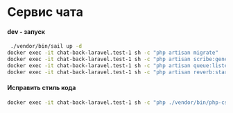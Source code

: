 # Сервис чата

#### dev - запуск
```sh
 ./vendor/bin/sail up -d
docker exec -it chat-back-laravel.test-1 sh -c "php artisan migrate"
docker exec -it chat-back-laravel.test-1 sh -c "php artisan scribe:generate"
docker exec -it chat-back-laravel.test-1 sh -c "php artisan queue:listen"
docker exec -it chat-back-laravel.test-1 sh -c "php artisan reverb:start --port=6001"
```


#### Исправить стиль кода
```sh
docker exec -it chat-back-laravel.test-1 sh -c "php ./vendor/bin/php-cs-fixer fix"
```
